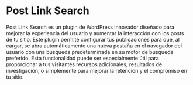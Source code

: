 # Post Link Search
Post Link Search es un plugin de WordPress innovador diseñado para mejorar la experiencia del usuario y aumentar la interacción con los posts de tu sitio. Este plugin permite configurar tus publicaciones para que, al cargar, se abra automáticamente una nueva pestaña en el navegador del usuario con una búsqueda predeterminada en su motor de búsqueda preferido. Esta funcionalidad puede ser especialmente útil para proporcionar a tus visitantes recursos adicionales, resultados de investigación, o simplemente para mejorar la retención y el compromiso en tu sitio.
